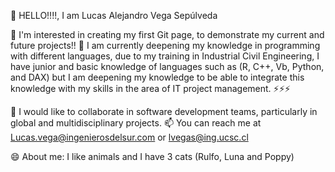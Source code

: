 👋 HELLO!!!!, I am Lucas Alejandro Vega Sepúlveda

 👀 I'm interested in creating my first Git page, to demonstrate my current and future projects!!
 🌱 I am currently deepening my knowledge in programming with different languages, due to my training in Industrial Civil Engineering,
I have junior and basic knowledge of languages ​​such as (R, C++, Vb, Python, and DAX) but I am deepening my knowledge to be able to integrate this knowledge with my
skills in the area of ​​IT project management. ⚡⚡⚡
 
 💞️ I would like to collaborate in software development teams, particularly in global and multidisciplinary projects.
 📫 You can reach me at Lucas.vega@ingenierosdelsur.com or lvegas@ing.ucsc.cl

 😄 About me: I like animals and I have 3 cats (Rulfo, Luna and Poppy)
